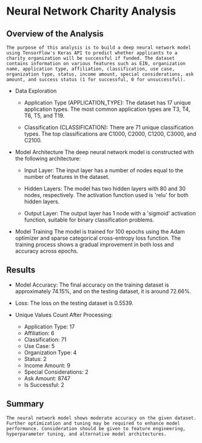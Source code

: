 # Neural Network Charity Analysis

## Overview of the Analysis
    
    The purpose of this analysis is to build a deep neural network model using TensorFlow's Keras API to predict whether applicants to a charity organization will be successful if funded. The dataset contains information on various features such as EIN, organization name, application type, affiliation, classification, use case, organization type, status, income amount, special considerations, ask amount, and success status (1 for successful, 0 for unsuccessful).

 * Data Exploration
    * Application Type (APPLICATION_TYPE): The dataset has 17 unique application types. The most common application types are T3, T4, T6, T5, and T19.

    * Classification (CLASSIFICATION): There are 71 unique classification types. The top classifications are C1000, C2000, C1200, C3000, and C2100.

 * Model Architecture
    The deep neural network model is constructed with the following architecture:

    * Input Layer: The input layer has a number of nodes equal to the number of features in the dataset.

    * Hidden Layers: The model has two hidden layers with 80 and 30 nodes, respectively. The activation function used is 'relu' for both hidden layers.

    * Output Layer: The output layer has 1 node with a 'sigmoid' activation function, suitable for binary classification problems.

 * Model Training
    The model is trained for 100 epochs using the Adam optimizer and sparse categorical cross-entropy loss function. The training process shows a gradual improvement in both loss and accuracy across epochs.

## Results
 * Model Accuracy: The final accuracy on the training dataset is approximately 74.15%, and on the testing dataset, it is around 72.66%.

 * Loss: The loss on the testing dataset is 0.5539.

 * Unique Values Count After Processing:

    * Application Type: 17
    * Affiliation: 6
    * Classification: 71
    * Use Case: 5
    * Organization Type: 4
    * Status: 2
    * Income Amount: 9
    * Special Considerations: 2
    * Ask Amount: 8747
    * Is Successful: 2

## Summary
    The neural network model shows moderate accuracy on the given dataset. Further optimization and tuning may be required to enhance model performance. Consideration should be given to feature engineering, hyperparameter tuning, and alternative model architectures.